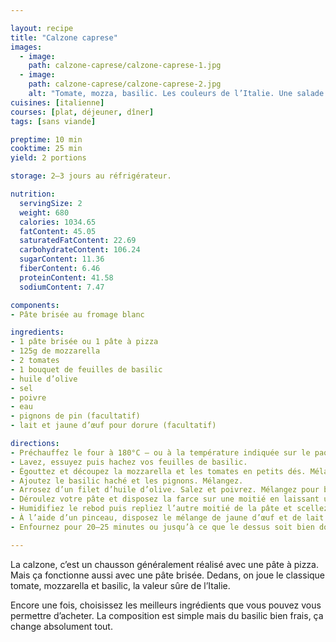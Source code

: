 ```yaml
---

layout: recipe
title: "Calzone caprese"
images:
  - image:
    path: calzone-caprese/calzone-caprese-1.jpg
  - image:
    path: calzone-caprese/calzone-caprese-2.jpg
    alt: "Tomate, mozza, basilic. Les couleurs de l’Italie. Une salade caprese emballée dans un chausson bien gourmand." 
cuisines: [italienne]
courses: [plat, déjeuner, dîner]
tags: [sans viande]

preptime: 10 min
cooktime: 25 min
yield: 2 portions

storage: 2–3 jours au réfrigérateur.

nutrition:
  servingSize: 2
  weight: 680
  calories: 1034.65
  fatContent: 45.05
  saturatedFatContent: 22.69
  carbohydrateContent: 106.24
  sugarContent: 11.36
  fiberContent: 6.46
  proteinContent: 41.58
  sodiumContent: 7.47

components:
- Pâte brisée au fromage blanc

ingredients:
- 1 pâte brisée ou 1 pâte à pizza
- 125g de mozzarella
- 2 tomates
- 1 bouquet de feuilles de basilic
- huile d’olive
- sel
- poivre
- eau
- pignons de pin (facultatif)
- lait et jaune d’œuf pour dorure (facultatif)

directions:
- Préchauffez le four à 180°C – ou à la température indiquée sur le paquet de pâte brisée.
- Lavez, essuyez puis hachez vos feuilles de basilic.
- Égouttez et découpez la mozzarella et les tomates en petits dés. Mélangez.
- Ajoutez le basilic haché et les pignons. Mélangez.
- Arrosez d’un filet d’huile d’olive. Salez et poivrez. Mélangez pour bien imprégner tous les petits dés.
- Déroulez votre pâte et disposez la farce sur une moitié en laissant une belle marge au bord.
- Humidifiez le rebod puis repliez l’autre moitié de la pâte et scellez votre chausson. Insistez bien sur la soudure pour que le chausson ne s’ouvre pas lors de la cuisson.
- À l’aide d’un pinceau, disposez le mélange de jaune d’œuf et de lait sur le dessus des chaussons.
- Enfournez pour 20–25 minutes ou jusqu’à ce que le dessus soit bien doré.

---
```


La calzone, c’est un chausson généralement réalisé avec une pâte à pizza. Mais ça fonctionne aussi avec une pâte brisée. Dedans, on joue le classique tomate, mozzarella et basilic, la valeur sûre de l’Italie.

Encore une fois, choisissez les meilleurs ingrédients que vous pouvez vous permettre d’acheter. La composition est simple mais du basilic bien frais, ça change absolument tout.